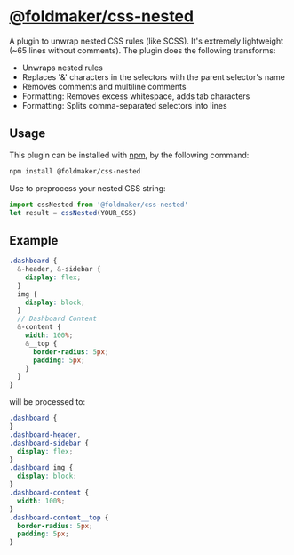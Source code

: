# [@foldmaker/css-nested](https://www.npmjs.com/package/@foldmaker/css-nested)

A plugin to unwrap nested CSS rules (like SCSS). It's extremely lightweight (~65 lines without comments).
The plugin does the following transforms:
- Unwraps nested rules
- Replaces '&' characters in the selectors with the parent selector's name
- Removes comments and multiline comments
- Formatting: Removes excess whitespace, adds tab characters
- Formatting: Splits comma-separated selectors into lines



## Usage

This plugin can be installed with [npm](https://docs.npmjs.com/getting-started/what-is-npm), by the following command:

```sh
npm install @foldmaker/css-nested
```
Use to preprocess your nested CSS string:
```js
import cssNested from '@foldmaker/css-nested'
let result = cssNested(YOUR_CSS)
```


## Example
```scss
.dashboard {
  &-header, &-sidebar {
    display: flex;
  }
  img {
    display: block;
  }
  // Dashboard Content
  &-content {
    width: 100%;
    &__top {
      border-radius: 5px;
      padding: 5px;
    }
  }
}
```
will be processed to:
```css
.dashboard {
}
.dashboard-header,
.dashboard-sidebar {
  display: flex;
}
.dashboard img {
  display: block;
}
.dashboard-content {
  width: 100%;
}
.dashboard-content__top {
  border-radius: 5px;
  padding: 5px;
}
```
